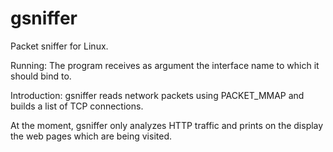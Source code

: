 gsniffer
========

Packet sniffer for Linux.

Running:
The program receives as argument the interface name to which it should bind to.

Introduction:
gsniffer reads network packets using PACKET_MMAP and builds a list of TCP connections.

At the moment, gsniffer only analyzes HTTP traffic and prints on the display the
web pages which are being visited.
